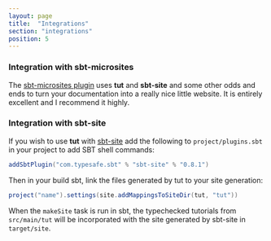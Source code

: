 ```yaml
---
layout: page
title:  "Integrations"
section: "integrations"
position: 5
---
```


### Integration with sbt-microsites

The [sbt-microsites plugin](https://47deg.github.io/sbt-microsites/) uses **tut** and **sbt-site** and some other odds and ends to turn your documentation into a really nice little website. It is entirely excellent and I recommend it highly.

### Integration with sbt-site

If you wish to use **tut**  with [sbt-site](https://github.com/sbt/sbt-site) add the following to `project/plugins.sbt` in your project to add SBT shell commands:

```scala
addSbtPlugin("com.typesafe.sbt" % "sbt-site" % "0.8.1")
```

Then in your build sbt, link the files generated by tut to your site generation:

```scala
project("name").settings(site.addMappingsToSiteDir(tut, "tut"))
```

When the `makeSite` task is run in sbt, the typechecked tutorials from `src/main/tut` will be incorporated with the site generated by sbt-site in `target/site`.
